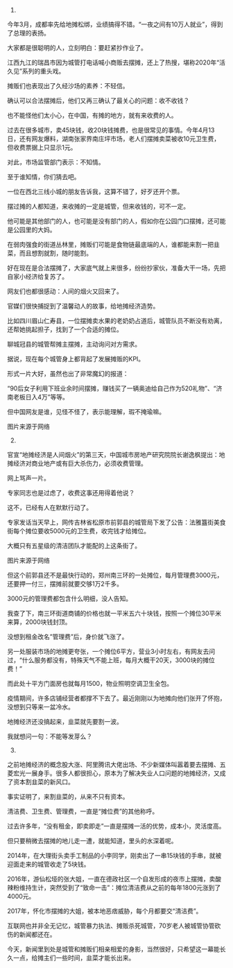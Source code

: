 1.

今年3月，成都率先给地摊松绑，业绩搞得不错。“一夜之间有10万人就业”，得到了总理的表扬。

大家都是很聪明的人，立刻明白：要赶紧抄作业了。

江西九江的瑞昌市因为城管打电话喊小商贩去摆摊，还上了热搜，堪称2020年“活久见”系列的重头戏。

摊贩们也表现出了久经沙场的素养：不轻信。

确认可以合法摆摊后，他们又再三确认了最关心的问题：收不收钱？

也不能怪他们太小心，在中国，有摊的地方，就有来收费的人。

过去在很多城市，卖45块钱，收20块钱摊费，也是很常见的事情。今年4月13日，还有网友爆料，湖南张家界南庄坪市场，老人们摆摊卖菜被收10元卫生费，但收费票据上只显示1元。

对此，市场监管部门表示：不知情。

至于谁知情，你们猜去吧。

一位在西北三线小城的朋友告诉我，这算不错了，好歹还开个票。

摆过摊的人都知道，来收摊的一定是城管，但来收钱的，可不一定。

他可能是其他部门的人，也可能是没有部门的人，假如你在公园门口摆摊，还可能是公园里的大妈。

在弱肉强食的街道丛林里，摊贩们可能是食物链最底端的人，谁都能来割一把韭菜，而且想割就割，随时能割。

好在现在是合法摆摊了，大家底气就上来很多，纷纷抄家伙，准备大干一场，先把自家小经济给复苏了。

网友们也都很感动：人间的烟火又回来了。

官媒们很快捕捉到了温馨动人的故事，给地摊经济造势。

比如四川眉山仁寿县，一位摆摊卖水果的老奶奶占道后，城管队员不断没有劝离，还帮她挑起担子，找到了一个合适的摊位。

聊城冠县的城管帮摊主摆摊，主动询问对方需求。

据说，现在每个城管身上都背起了发展摊贩的KPI。

形式一片大好，虽然也出了非常魔幻的报道：

“90后女子利用下班业余时间摆摊，赚钱买了一辆奥迪给自己作为520礼物”、“济南老板日入4万”等等。

但中国网友是谁，见怪不怪了，表示能理解，瑕不掩瑜嘛。

图片来源于网络

2.

官宣“地摊经济是人间烟火”的第三天，中国城市房地产研究院院长谢逸枫提出：地摊经济对商业地产或有巨大杀伤力，必须收费管理。

网上骂声一片。

专家同志也是过虑了，收费这事还用得着他说？

这不，已经有人在默默行动了。

专家发话当天早上，网传吉林省松原市前郭县的城管局下发了公告：法雅簋街美食街每个摊位要收5000元的卫生费，收完钱才给摊位。

大概只有五星级的清洁团队才能配的上这条街了。

图片来源于网络

但这个前郭县还不是最快行动的，郑州南三环的一处摊位，每月管理费3000元，还要押一付三，摆摊前就要交够1万2千多。

3000元的管理费都包含什么明细，没人告知。

我查了下，南三环街道商铺的价格也就一平米五六十块钱，按照一个摊位30平米来算，2000块钱封顶。

没想到租金改名”管理费”后，身价就飞涨了。

另一处服装市场的地摊更夸张，一个摊位6平方，营业3小时左右，有网友去问过，“什么服务都没有，特殊天气不能上班，每月大概干20天，3000块的摊位费！”

而此处十平方门面房也就每月1500，物业照明空调卫生全包。

疫情期间，许多店铺经营者都撑不下去了。最近刚刚以为地摊向他们张开了怀抱，没想到只等来一盆冷水。

地摊经济还没搞起来，韭菜就先要割一波。

我就想问一句：不能等发芽么？

3.

之前地摊经济的概念股大涨、阿里腾讯大佬出场、不少新媒体叫嚣着要去摆摊、五菱宏光一展身手。很多人都很担心，原本为了解决失业人口问题的地摊经济，又成了资本割韭菜的新风口。

事实证明了，来割韭菜的，从来不只有资本。

清洁费、卫生费、管理费，一直是“摊位费”的其他称呼。

过去许多年，“没有租金，即卖即走”一直是摆摊一活的优势，成本小，灵活度高。

但只要稍微去摆摊的地儿走一遭，就能知道，里头的水深着呢。

2014年，在大理街头卖手工制品的小李同学，刚卖出了一串15块钱的手串，就被迎面走来的城管收走了5块钱。

2016年，游仙松垭的张大姐，一直在德政社区一个自发形成的夜市上摆摊，卖酸辣粉维持生计，突然受到了“致命一击”：摊位清洁费从之前的每年1800元涨到了4000元。

2017年，怀化市摆摊的大姐，被本地恶痞威胁，每个月都要交“清洁费”。

互联网也并非全无记忆，城管暴力执法、摊贩杀死城管，70岁老人被城管协管砍伤的新闻都还在。

今天，新闻里到处是城管和摊贩们相亲相爱的身影，当然很好，只希望这一幕能长久一点，给摊主们一些时间，韭菜才能长出来。


